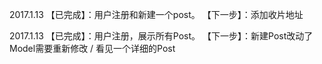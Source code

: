 2017.1.13
【已完成】：用户注册和新建一个post。
【下一步】：添加收片地址

2017.1.13
【已完成】：用户注册，展示所有Post。
【下一步】：新建Post改动了Model需要重新修改 / 看见一个详细的Post